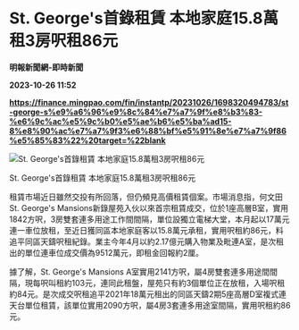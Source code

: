# St. George's首錄租賃 本地家庭15.8萬租3房呎租86元
**明報新聞網-即時新聞**

**2023-10-26 11:52**

**https://finance.mingpao.com/fin/instantp/20231026/1698320494783/st-george-s%e9%a6%96%e9%8c%84%e7%a7%9f%e8%b3%83-%e6%9c%ac%e5%9c%b0%e5%ae%b6%e5%ba%ad15-8%e8%90%ac%e7%a7%9f3%e6%88%bf%e5%91%8e%e7%a7%9f86%e5%85%83%22%20target=%22blank**

![St. George's首錄租賃 本地家庭15.8萬租3房呎租86元](https://fs.mingpao.com/fin/20231026/s00011/35e355e5c85c928360daa0e667e20547.jpg)

St. George's首錄租賃 本地家庭15.8萬租3房呎租86元

租賃市場近日雖然交投有所回落，但仍頻見高價租賃個案。市場消息指，何文田St. George's Mansions新錄屋苑入伙以來首宗租賃成交，位於1座高層B室，實用1842方呎，3房雙套連多用途工作間間隔，單位設獨立電梯大堂，本月起以17萬元連一車位放租，至近日獲同區本地家庭客以15.8萬元承租，實用呎租約86元，料追平同區天鑄呎租紀錄。業主今年4月以約2.17億元購入物業及毗連A室，是次租出的單位連車位成交價為9512萬元，即租金回報約2厘。

據了解，St. George's Mansions A室實用2141方呎，屬4房雙套連多用途間間隔，現每呎叫租約103元，連同此租盤，屋苑只有約3個單位正在放租，入場呎租約84元。是次成交呎租追平2021年18萬元租出的同區天鑄2期5座高層D室複式連天台單位租賃，該單位實用2090方呎，屬4房3套連多用途室間隔，實用呎租約86元。